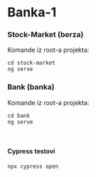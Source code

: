# Banka-1


### Stock-Market (berza)
Komande iz root-a projekta:
```
cd stock-market
ng serve
```


### Bank (banka)
Komande iz root-a projekta:
```
cd bank
ng serve
```

<br>

#### Cypress testovi
```
npx cypress open
```